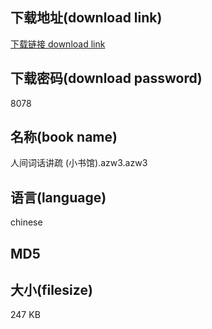 ## 下载地址(download link)
[下载链接 download link](https://tutu365.netlify.app/?s=%E4%BA%BA%E9%97%B4%E8%AF%8D%E8%AF%9D%E8%AE%B2%E7%96%8F+%28%E5%B0%8F%E4%B9%A6%E9%A6%86%29.azw3)

## 下载密码(download password)
8078

## 名称(book name)
人间词话讲疏 (小书馆).azw3.azw3

## 语言(language)
chinese

## MD5


## 大小(filesize)
247 KB
